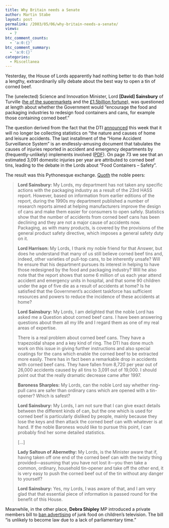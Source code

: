 ```yaml
---
title: Why Britain needs a Senate
author: Martin Stabe
layout: post
permalink: /2003/05/06/why-britain-needs-a-senate/
views:
  - 7
btc_comment_counts:
  - 'a:0:{}'
btc_comment_summary:
  - 'a:0:{}'
categories:
  - Miscellanea
---
```

Yesterday, the House of Lords apparently had nothing better to do than hold a lengthy, extraordinarily silly debate about the best way to open a tin of corned beef. 

The (unelected) Science and Innovation Minister, Lord **[David] Sainsbury** of Turville (<a href="http://www.dti.gov.uk/ministers/ministers/sainsbury.html" target="_top">he of the supermarkets</a> and the <a href="http://www.mirror.co.uk/news/allnews/page.cfm?objectid=12908872&#038;method=full&#038;siteid=50143&#038;headline=READE%3A%20POMP%3F%20THEY'RE%20JUST%20POMPOUS" target="_top">£1.5billion fortune</a>), was questioned at length about whether the Government would &#8220;encourage the food and packaging industries to redesign food containers and cans, for example those containing corned beef.&#8221; 

The question derived from the fact that the DTI <a href="http://www.gnn.gov.uk/gnn/national.nsf/TI/BFEE6E4262314E0880256D1A0040AB1D?opendocument" target="_top">announced</a> this week that it will no longer be collecting statistics on &#8220;the nature and causes of home and leisure accidents. The last installment of the &#8220;Home Accident Surveillance System&#8221; is an endlessly-amusing document that tabulates the causes of injuries reported in accident and emergency departments by (frequently-unlikely) implements involved (<a href="http://www.dti.gov.uk/homesafetynetwork/hass/43-100.pdf" target="blank">PDF</a>). On page 73 we see that an estimated 3,091 domestic injuries per year are attributed to corned beef tins, leading to the debate in the Lords about &#8220;Food Containers &#8211; Safety&#8221;. 

The result was this Pythonesque exchange. <a href="http://www.publications.parliament.uk/pa/ld199900/ldhansrd/pdvn/lds03/text/30506-02.htm#30506-02_star0" target="_top">Quoth</a> the noble peers:  


> **Lord Sainsbury:** My Lords, my department has not taken any specific actions with the packaging industry as a result of the 23rd HASS report. However, based on information from earlier editions of the report, during the 1990s my department published a number of research reports aimed at helping manufacturers improve the design of cans and make them easier for consumers to open safely. Statistics show that the number of accidents from corned beef cans has been declining and they are not a major cause of accidents now. Packaging, as with many products, is covered by the provisions of the general product safety directive, which imposes a general safety duty on it. 
> 
> **Lord Harrison:** My Lords, I thank my noble friend for that Answer, but does he understand that many of us still believe corned beef tins and, indeed, other varieties of pull-top cans, to be inherently unsafe? Will he ensure that his department pursues its interest in helping to have those redesigned by the food and packaging industry? Will he also note that the report shows that some 6 million of us each year attend accident and emergency units in hospital, and that some 90 children under the age of five die as a result of accidents at home? Is he satisfied that the Government&#8217;s accident taskforce has sufficient resources and powers to reduce the incidence of these accidents at home? 
> 
> **Lord Sainsbury:** My Lords, I am delighted that the noble Lord has asked me a Question about corned beef cans. I have been answering questions about them all my life and I regard them as one of my real areas of expertise. 
> 
> There is a real problem about corned beef cans. They have a trapezoidal shape and a key kind of ring. The DTI has done much work on this issue in giving further instructions and also special coatings for the cans which enable the corned beef to be extracted more easily. There has in fact been a remarkable drop in accidents with corned beef cans. They have fallen from 8,720 per year out of 26,000 accidents caused by all tins to 3,091 out of 19,000. I should point out that the really dramatic decrease came after 1997. 
> 
> **Baroness Sharples:** My Lords, can the noble Lord say whether ring-pull cans are safer than ordinary cans which are opened with a tin-opener? Which is safest? 
> 
> **Lord Sainsbury:** My Lords, I am not sure that I can give exact details between the different kinds of can, but the one which is used for corned beef is particularly disliked by people, mainly because they lose the keys and then attack the corned beef can with whatever is at hand. If the noble Baroness would like to pursue this point, I can probably find her some detailed statistics. 
> 
> [...] 
> 
> **Lady Saltoun of Abernethy:** My Lords, is the Minister aware that if, having taken off one end of the corned beef can with the twisty thing provided—assuming that you have not lost it—you then take a common, ordinary, household tin-opener and take off the other end, it is very easy to push the corned beef out of the tin without any danger to yourself? 
> 
> **Lord Sainsbury:** Yes, my Lords, I was aware of that, and I am very glad that that essential piece of information is passed round for the benefit of this House. </blockquote> 
> 
> Meanwhile, in the other place, **Debra Shipley** MP introduced a private members bill to <a href="http://news.bbc.co.uk/1/hi/uk_politics/3004857.stm" target="_top">ban advertising</a> of junk food on children&#8217;s television. The bill &#8220;is unlikely to become law due to a lack of parliamentary time.&#8221;